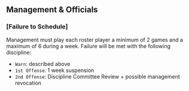 ## Management & Officials

### [Failure to Schedule]
Management must play each roster player a minimum of 2 games and a maximum of 6 during a week. Failure will be met with the following discipline:
- `Warn`: described above
- `1st Offense`: 1 week suspension
- `2nd Offense`: Discipline Committee Review + possible management revocation
